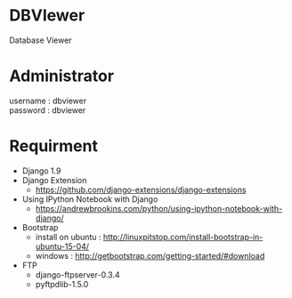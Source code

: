 # DBVIewer
Database Viewer

# Administrator
username : dbviewer  
password : dbviewer

# Requirment
  - Django 1.9
  - Django Extension
    - https://github.com/django-extensions/django-extensions
  - Using IPython Notebook with Django
    - https://andrewbrookins.com/python/using-ipython-notebook-with-django/
  - Bootstrap
    - install on ubuntu : http://linuxpitstop.com/install-bootstrap-in-ubuntu-15-04/
    - windows : http://getbootstrap.com/getting-started/#download
  - FTP
    - django-ftpserver-0.3.4
    - pyftpdlib-1.5.0

